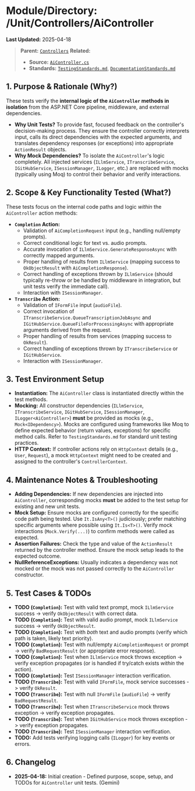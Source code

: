 # Module/Directory: /Unit/Controllers/AiController

**Last Updated:** 2025-04-18

> **Parent:** [`Controllers`](../README.md)
> **Related:**
> * **Source:** [`AiController.cs`](../../../../Zarichney.Server/Controllers/AiController.cs)
> * **Standards:** [`TestingStandards.md`](../../../../Docs/Standards/TestingStandards.md), [`DocumentationStandards.md`](../../../../Docs/Standards/DocumentationStandards.md)

## 1. Purpose & Rationale (Why?)

These tests verify the **internal logic of the `AiController` methods in isolation** from the ASP.NET Core pipeline, middleware, and external dependencies.

* **Why Unit Tests?** To provide fast, focused feedback on the controller's decision-making process. They ensure the controller correctly interprets input, calls its direct dependencies with the expected arguments, and translates dependency responses (or exceptions) into appropriate `ActionResult` objects.
* **Why Mock Dependencies?** To isolate the `AiController`'s logic completely. All injected services (`ILlmService`, `ITranscribeService`, `IGitHubService`, `ISessionManager`, `ILogger`, etc.) are replaced with mocks (typically using Moq) to control their behavior and verify interactions.

## 2. Scope & Key Functionality Tested (What?)

These tests focus on the internal code paths and logic *within* the `AiController` action methods:

* **`Completion` Action:**
    * Validation of `AiCompletionRequest` input (e.g., handling null/empty prompts).
    * Correct conditional logic for text vs. audio prompts.
    * Accurate invocation of `ILlmService.GenerateResponseAsync` with correctly mapped arguments.
    * Proper handling of results from `ILlmService` (mapping success to `OkObjectResult` with `AiCompletionResponse`).
    * Correct handling of exceptions thrown by `ILlmService` (should typically re-throw or be handled by middleware in integration, but unit tests verify the immediate call).
    * Interaction with `ISessionManager`.
* **`Transcribe` Action:**
    * Validation of `IFormFile` input (`audioFile`).
    * Correct invocation of `ITranscribeService.QueueTranscriptionJobAsync` and `IGitHubService.QueueFileForProcessingAsync` with appropriate arguments derived from the request.
    * Proper handling of results from services (mapping success to `OkResult`).
    * Correct handling of exceptions thrown by `ITranscribeService` or `IGitHubService`.
    * Interaction with `ISessionManager`.

## 3. Test Environment Setup

* **Instantiation:** The `AiController` class is instantiated directly within the test methods.
* **Mocking:** All constructor dependencies (`ILlmService`, `ITranscribeService`, `IGitHubService`, `ISessionManager`, `ILogger<AiController>`) **must** be provided as mocks (e.g., `Mock<IDependency>`). Mocks are configured using frameworks like Moq to define expected behavior (return values, exceptions) for specific method calls. Refer to `TestingStandards.md` for standard unit testing practices.
* **HTTP Context:** If controller actions rely on `HttpContext` details (e.g., `User`, `Request`), a mock `HttpContext` might need to be created and assigned to the controller's `ControllerContext`.

## 4. Maintenance Notes & Troubleshooting

* **Adding Dependencies:** If new dependencies are injected into `AiController`, corresponding mocks **must** be added to the test setup for existing and new unit tests.
* **Mock Setup:** Ensure mocks are configured correctly for the specific code path being tested. Use `It.IsAny<T>()` judiciously; prefer matching specific arguments where possible using `It.Is<T>()`. Verify mock interactions (`Mock.Verify(...)`) to confirm methods were called as expected.
* **Assertion Failures:** Check the type and value of the `ActionResult` returned by the controller method. Ensure the mock setup leads to the expected outcome.
* **NullReferenceExceptions:** Usually indicates a dependency was not mocked or the mock was not passed correctly to the `AiController` constructor.

## 5. Test Cases & TODOs

* **TODO (`Completion`):** Test with valid text prompt, mock `ILlmService` success -> verify `OkObjectResult` with correct data.
* **TODO (`Completion`):** Test with valid audio prompt, mock `ILlmService` success -> verify `OkObjectResult`.
* **TODO (`Completion`):** Test with *both* text and audio prompts (verify which path is taken, likely text priority).
* **TODO (`Completion`):** Test with null/empty `AiCompletionRequest` or prompt -> verify `BadRequestResult` (or appropriate error response).
* **TODO (`Completion`):** Test when `ILlmService` mock throws exception -> verify exception propagates (or is handled if try/catch exists *within* the action).
* **TODO (`Completion`):** Test `ISessionManager` interaction verification.
* **TODO (`Transcribe`):** Test with valid `IFormFile`, mock service successes -> verify `OkResult`.
* **TODO (`Transcribe`):** Test with null `IFormFile` (`audioFile`) -> verify `BadRequestResult`.
* **TODO (`Transcribe`):** Test when `ITranscribeService` mock throws exception -> verify exception propagates.
* **TODO (`Transcribe`):** Test when `IGitHubService` mock throws exception -> verify exception propagates.
* **TODO (`Transcribe`):** Test `ISessionManager` interaction verification.
* **TODO:** Add tests verifying logging calls (`ILogger`) for key events or errors.

## 6. Changelog

* **2025-04-18:** Initial creation - Defined purpose, scope, setup, and TODOs for `AiController` unit tests. (Gemini)

